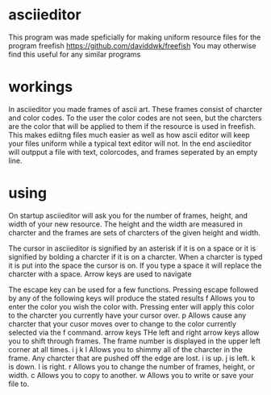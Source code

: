 # asciieditor
This program was made speficially for making uniform resource files for the program freefish https://github.com/daviddwk/freefish
You may otherwise find this useful for any similar programs

# workings
In asciieditor you made frames of ascii art. These frames consist of charcter and color codes. To the user the color codes are not seen, but the charcters are the color that will be applied to them if the resource is used in freefish. This makes ediitng files much easier as well as how ascii editor will keep your files uniform while a typical text editor will not. In the end asciieditor will outpput a file with text, colorcodes, and frames seperated by an empty line.

# using
On startup asciieditor will ask you for the number of frames, height, and width of your new resource. The height and the width are measured in charcter and the frames are sets of charcters of the given height and width.

The cursor in asciieditor is signified by an asterisk if it is on a space or it is signified by bolding a charcter if it is on a charcter. When a charcter is typed it is put into the space the cursor is on. If you type a space it will replace the charcter with a space. Arrow keys are used to navigate

The escape key can be used for a few functions. Pressing escape followed by any of the following keys will produce the stated results
f Allows you to enter the color you wish the color with. Pressing enter will apply this color to the charcter you currently have your cursor over.
p Allows cause any charcter that your cusor moves over to change to the color currently selected via the f command.
arrow keys THe left and right arrow keys allow you to shift through frames. The frame number is displayed in the upper left corner at all times.
i j k l Allows you to shimmy all of the charcter in the frame. Any charcter that are pushed off the edge are lost. i is up. j is left. k is down. l is right.
r Allows you to change the number of frames, height, or width.
c Allows you to copy to another.
w Allows you to write or save your file to.
